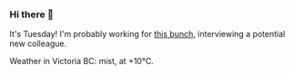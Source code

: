 ### Hi there :wave:

It's Tuesday! I'm probably working for [this bunch](https://github.com/kohofinancial), interviewing a potential new colleague.

Weather in Victoria BC: mist, at +10°C.
